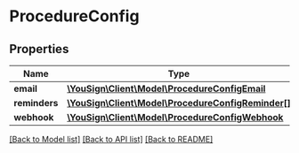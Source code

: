 # ProcedureConfig

## Properties
Name | Type | Description | Notes
------------ | ------------- | ------------- | -------------
**email** | [**\YouSign\Client\Model\ProcedureConfigEmail**](ProcedureConfigEmail.md) |  | [optional] 
**reminders** | [**\YouSign\Client\Model\ProcedureConfigReminder[]**](ProcedureConfigReminder.md) |  | [optional] 
**webhook** | [**\YouSign\Client\Model\ProcedureConfigWebhook**](ProcedureConfigWebhook.md) |  | [optional] 

[[Back to Model list]](../README.md#documentation-for-models) [[Back to API list]](../README.md#documentation-for-api-endpoints) [[Back to README]](../README.md)


